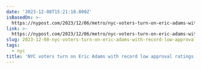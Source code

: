 ```yaml
---
date: '2023-12-08T15:21:10.000Z'
isBasedOn: >-
  https://nypost.com/2023/12/06/metro/nyc-voters-turn-on-eric-adams-with-record-low-approval-ratings-poll/
link: >-
  https://nypost.com/2023/12/06/metro/nyc-voters-turn-on-eric-adams-with-record-low-approval-ratings-poll/
slug: 2023-12-08-nyc-voters-turn-on-eric-adams-with-record-low-approval-ratings-poll
tags:
  - nyc
title: 'NYC voters turn on Eric Adams with record low approval ratings: Poll'
---
```



